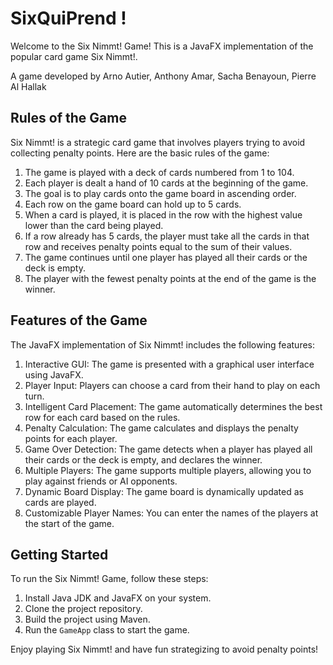 # SixQuiPrend !

Welcome to the Six Nimmt! Game! This is a JavaFX implementation of the popular card game Six Nimmt!.

A game developed by Arno Autier, Anthony Amar, Sacha Benayoun, Pierre Al Hallak

## Rules of the Game

Six Nimmt! is a strategic card game that involves players trying to avoid collecting penalty points. Here are the basic rules of the game:

1. The game is played with a deck of cards numbered from 1 to 104.
2. Each player is dealt a hand of 10 cards at the beginning of the game.
3. The goal is to play cards onto the game board in ascending order.
4. Each row on the game board can hold up to 5 cards.
5. When a card is played, it is placed in the row with the highest value lower than the card being played.
6. If a row already has 5 cards, the player must take all the cards in that row and receives penalty points equal to the sum of their values.
7. The game continues until one player has played all their cards or the deck is empty.
8. The player with the fewest penalty points at the end of the game is the winner.

## Features of the Game

The JavaFX implementation of Six Nimmt! includes the following features:

1. Interactive GUI: The game is presented with a graphical user interface using JavaFX.
2. Player Input: Players can choose a card from their hand to play on each turn.
3. Intelligent Card Placement: The game automatically determines the best row for each card based on the rules.
4. Penalty Calculation: The game calculates and displays the penalty points for each player.
5. Game Over Detection: The game detects when a player has played all their cards or the deck is empty, and declares the winner.
6. Multiple Players: The game supports multiple players, allowing you to play against friends or AI opponents.
7. Dynamic Board Display: The game board is dynamically updated as cards are played.
8. Customizable Player Names: You can enter the names of the players at the start of the game.

## Getting Started

To run the Six Nimmt! Game, follow these steps:

1. Install Java JDK and JavaFX on your system.
2. Clone the project repository.
3. Build the project using Maven.
4. Run the `GameApp` class to start the game.

Enjoy playing Six Nimmt! and have fun strategizing to avoid penalty points!

